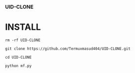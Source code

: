 ### UID-CLONE

# INSTALL

```
rm -rf UID-CLONE 

git clone https://github.com/Termuxmasud404/UID-CLONE.git

cd UID-CLONE 

python mf.py
```
